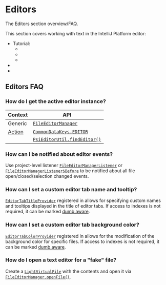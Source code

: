 <!-- Copyright 2000-2025 JetBrains s.r.o. and contributors. Use of this source code is governed by the Apache 2.0 license. -->

# Editors

<link-summary>The Editors section overview/FAQ.</link-summary>

This section covers working with text in the IntelliJ Platform editor:

* Tutorial: [](editor_basics.md)
    * [](working_with_text.md)
    * [](coordinates_system.md)
    * [](editor_events.md)
* [](text_selection.md)
* [](multiple_carets.md)

## Editors FAQ

### How do I get the active editor instance?

| Context                    | API                                                                                                                 |
|----------------------------|---------------------------------------------------------------------------------------------------------------------|
| Generic                    | [`FileEditorManager`](%gh-ic%/platform/analysis-api/src/com/intellij/openapi/fileEditor/FileEditorManager.java)     |
| [Action](action_system.md) | [`CommonDataKeys.EDITOR`](%gh-ic%/platform/editor-ui-api/src/com/intellij/openapi/actionSystem/CommonDataKeys.java) |
| [](psi_elements.md)        | [`PsiEditorUtil.findEditor()`](%gh-ic%/platform/editor-ui-api/src/com/intellij/psi/util/PsiEditorUtil.java)         |

### How can I be notified about editor events?

Use project-level listener [`FileEditorManagerListener`](%gh-ic%/platform/analysis-api/src/com/intellij/openapi/fileEditor/FileEditorManagerListener.java)
or [`FileEditorManagerListener$Before`](%gh-ic%/platform/analysis-api/src/com/intellij/openapi/fileEditor/FileEditorManagerListener.java)
to be notified about all file open/closed/selection changed events.

### How can I set a custom editor tab name and tooltip?

[`EditorTabTitleProvider`](%gh-ic%/platform/ide-core-impl/src/com/intellij/openapi/fileEditor/impl/EditorTabTitleProvider.kt) registered in <include from="snippets.topic" element-id="ep"><var name="ep" value="com.intellij.editorTabTitleProvider"/></include> allows
for specifying custom names and tooltips displayed in the title of editor tabs.
If access to indexes is not required, it can be marked [dumb aware](indexing_and_psi_stubs.md#DumbAwareAPI).

### How can I set a custom editor tab background color?

[`EditorTabColorProvider`](%gh-ic%/platform/ide-core-impl/src/com/intellij/openapi/fileEditor/impl/EditorTabColorProvider.java) registered in <include from="snippets.topic" element-id="ep"><var name="ep" value="com.intellij.editorTabColorProvider"/></include> allows
for the modification of the background color for specific files.
If access to indexes is not required, it can be marked [dumb aware](indexing_and_psi_stubs.md#DumbAwareAPI).

### How do I open a text editor for a "fake" file?

Create a [`LightVirtualFile`](%gh-ic%/platform/core-api/src/com/intellij/testFramework/LightVirtualFile.java) with the contents
and open it via [`FileEditorManager.openFile()`](%gh-ic%/platform/analysis-api/src/com/intellij/openapi/fileEditor/FileEditorManager.java).
